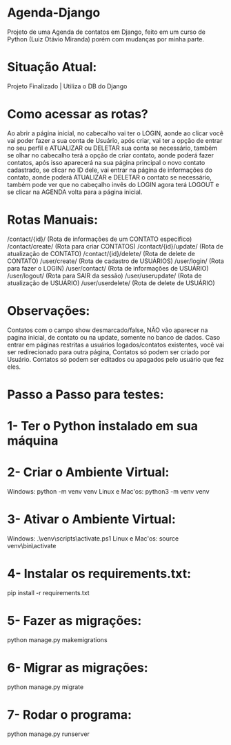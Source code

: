 # Agenda-Django
 Projeto de uma Agenda de contatos em Django, feito em um curso de Python (Luiz Otávio Miranda) porém com mudanças por minha parte.

# Situação Atual:

Projeto Finalizado | Utiliza o DB do Django

# Como acessar as rotas?

Ao abrir a página inicial, no cabecalho vai ter o LOGIN, aonde ao clicar você vai poder fazer a sua conta de Usuário, após criar, vai ter a opção de entrar no seu perfil e ATUALIZAR ou DELETAR sua conta se necessário, também se olhar no cabecalho terá a opção de criar contato, aonde poderá fazer contatos, após isso aparecerá na sua página principal o novo contato cadastrado, se clicar no ID dele, vai entrar na página de informações do contato, aonde poderá ATUALIZAR e DELETAR o contato se necessário, também pode ver que no cabeçalho invês do LOGIN agora terá LOGOUT e se clicar na AGENDA volta para a página inicial.

# Rotas Manuais:

/contact/{id}/ (Rota de informações de um CONTATO específico)
/contact/create/ (Rota para criar CONTATOS)
/contact/{id}/update/ (Rota de atualização de CONTATO)
/contact/{id}/delete/ (Rota de delete de CONTATO)
/user/create/ (Rota de cadastro de USUÁRIOS)
/user/login/ (Rota para fazer o LOGIN)
/user/contact/ (Rota de informações de USUÁRIO)
/user/logout/ (Rota para SAIR da sessão)
/user/userupdate/ (Rota de atualização de USUÁRIO)
/user/userdelete/ (Rota de delete de USUÁRIO)

# Observações:

Contatos com o campo show desmarcado/false, NÃO vão aparecer na pagina inicial, de contato ou na update, somente no banco de dados.
Caso entrar em páginas restritas a usuários logados/contatos existentes, você vai ser redirecionado para outra página, Contatos só podem ser criado por Usuário.
Contatos só podem ser editados ou apagados pelo usuário que fez eles.

# Passo a Passo para testes:

# 1- Ter o Python instalado em sua máquina

# 2- Criar o Ambiente Virtual:
Windows: python -m venv venv
Linux e Mac'os: python3 -m venv venv

# 3- Ativar o Ambiente Virtual:
Windows: .\venv\scripts\activate.ps1
Linux e Mac'os: source venv\bin\activate

# 4- Instalar os requirements.txt:
pip install -r requirements.txt

# 5- Fazer as migrações:
python manage.py makemigrations

# 6- Migrar as migrações:
python manage.py migrate

# 7- Rodar o programa:
python manage.py runserver

